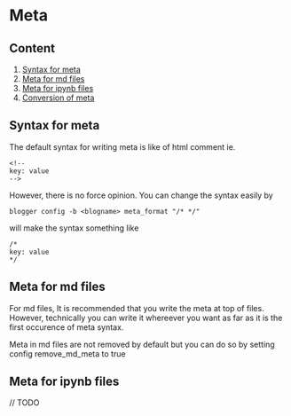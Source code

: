 # Meta

## Content
1. [Syntax for meta](#Syntax-for-meta)
2. [Meta for md files ](#Meta-for-md-files )
3. [Meta for ipynb files](#Meta-for-ipynb-files)
4. [Conversion of meta](#Conversion-of-meta)

## Syntax for meta
The default syntax for writing meta is like of html comment ie.
```
<!--
key: value
-->
```
However, there is no force opinion. You can change the syntax easily by
```
blogger config -b <blogname> meta_format "/* */"
```
will make the syntax something like
```
/*
key: value
*/
```

## Meta for md files
For md files, It is recommended that you write the meta at top of files.
However, technically you can write it whereever you want as far as it is the first occurence of meta syntax.

Meta in md files are not removed by default but you can do so by setting config remove\_md\_meta to true

## Meta for ipynb files
// TODO
<!--
For ipynb file meta is lot diverse. You can declare meta in first markdown cell.
Your meta will be read then deleted making your notebooks clean. The meta will be written to <filename>.nbdata file where <filename> is the same name as your notebook's name.

Similarly you can make a separate .nbdata file with same name as notebook and blogger will read it during conversion.

Although above is default behaviour you can stop creation of .nbdata files by setting create\_nbdata\_file to false and deletion of meta cell in notebook by delete\_ipynb\_meta to false.
-->
